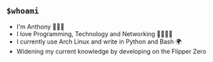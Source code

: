 <!--
**highdeftant/highdeftant** is a ✨ _special_ ✨ repository because its `README.md` (this file) appears on your GitHub profile.

Here are some ideas to get you started:

- 🔭 I’m currently working on ...
- 🌱 I’m currently learning ...
- 👯 I’m looking to collaborate on ...
- 🤔 I’m looking for help with ...
- 💬 Ask me about ...
- 📫 How to reach me: ...
- 😄 Pronouns: ...
- ⚡ Fun fact: ...
-->

## `$whoami`

- I'm Anthony 🧔🏾‍♂️
- I love Programming, Technology and Networking 👨🏾‍💻🛜
- I currently use Arch Linux and write in Python and Bash 🌍
- Widening my current knowledge by developing on the Flipper Zero
